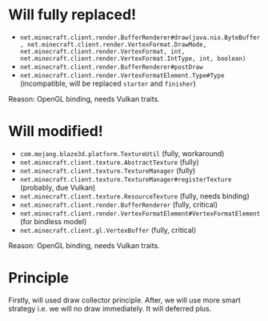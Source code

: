 # Will fully replaced!

- `net.minecraft.client.render.BufferRenderer#draw(java.nio.ByteBuffer, net.minecraft.client.render.VertexFormat.DrawMode, net.minecraft.client.render.VertexFormat, int, net.minecraft.client.render.VertexFormat.IntType, int, boolean)`
- `net.minecraft.client.render.BufferRenderer#postDraw`
- `net.minecraft.client.render.VertexFormatElement.Type#Type` (incompatible, will be replaced `starter` and `finisher`)

Reason: OpenGL binding, needs Vulkan traits.

# Will modified!

- `com.mojang.blaze3d.platform.TextureUtil` (fully, workaround)
- `net.minecraft.client.texture.AbstractTexture` (fully)
- `net.minecraft.client.texture.TextureManager` (fully)
- `net.minecraft.client.texture.TextureManager#registerTexture` (probably, due Vulkan)
- `net.minecraft.client.texture.ResourceTexture` (fully, needs binding)
- `net.minecraft.client.render.BufferRenderer` (fully, critical)
- `net.minecraft.client.render.VertexFormatElement#VertexFormatElement` (for bindless model)
- `net.minecraft.client.gl.VertexBuffer` (fully, critical)

Reason: OpenGL binding, needs Vulkan traits.

# Principle

Firstly, will used draw collector principle. After, we will use more smart strategy i.e. we will no draw immediately. It will deferred plus.
